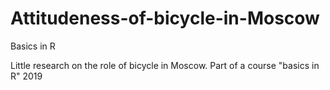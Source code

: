 # Attitudeness-of-bicycle-in-Moscow
Basics in R

Little research on the role of bicycle in Moscow. 
Part of a course "basics in R" 
2019
